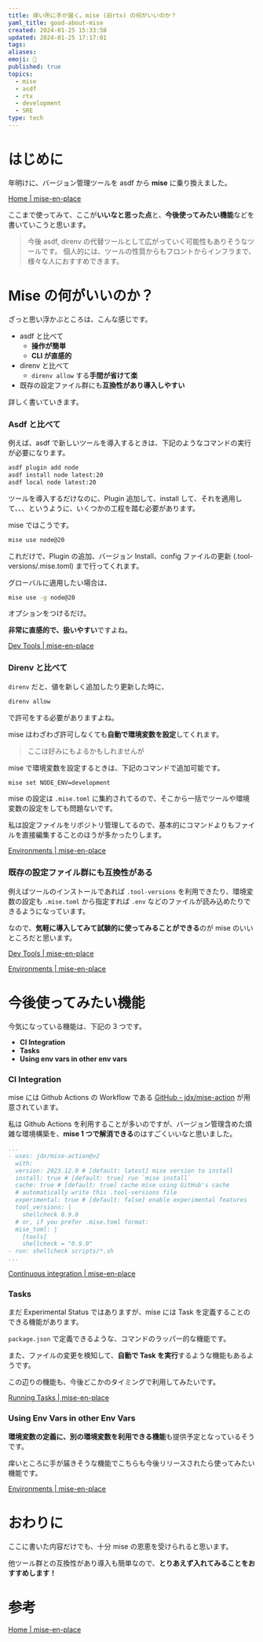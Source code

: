 ```yaml
---
title: 痒い所に手が届く。mise (旧rtx) の何がいいのか？
yaml_title: good-about-mise
created: 2024-01-25 15:33:58
updated: 2024-01-25 17:17:01
tags: 
aliases: 
emoji: 🕌
published: true
topics:
  - mise
  - asdf
  - rtx
  - development
  - SRE
type: tech
---
```

# はじめに

年明けに、バージョン管理ツールを asdf から **mise** に乗り換えました。

[Home | mise-en-place](https://mise.jdx.dev/)

ここまで使ってみて、ここが**いいなと思った点**と、**今後使ってみたい機能**などを書いていこうと思います。

> 今後 asdf, direnv の代替ツールとして広がっていく可能性もありそうなツールです。
> 個人的には、ツールの性質からもフロントからインフラまで、様々な人におすすめできます。
# Mise の何がいいのか？

ざっと思い浮かぶところは、こんな感じです。

- asdf と比べて
	- **操作が簡単**
	- **CLI が直感的**
- direnv と比べて
	- `direnv allow` する**手間が省けて楽**
- 既存の設定ファイル群にも**互換性があり導入しやすい**

詳しく書いていきます。

### Asdf と比べて

例えば、asdf で新しいツールを導入するときは、下記のようなコマンドの実行が必要になります。

```sh
asdf plugin add node
asdf install node latest:20
asdf local node latest:20
```

ツールを導入するだけなのに、Plugin 追加して、install して、それを適用して、、、というように、いくつかの工程を踏む必要があります。

mise ではこうです。

```sh
mise use node@20
```

これだけで、Plugin の追加、バージョン Install、config ファイルの更新 (.tool-versions/.mise.toml) まで行ってくれます。

グローバルに適用したい場合は、

```sh
mise use -g node@20
```

オプションをつけるだけ。

**非常に直感的で、扱いやすい**ですよね。

[Dev Tools | mise-en-place](https://mise.jdx.dev/dev-tools/)

### Direnv と比べて

`direnv` だと、値を新しく追加したり更新した時に、

```sh
direnv allow
```

で許可をする必要がありますよね。

mise はわざわざ許可しなくても**自動で環境変数を設定**してくれます。

> ここは好みにもよるかもしれませんが

mise で環境変数を設定するときは、下記のコマンドで追加可能です。

```sh
mise set NODE_ENV=development
```

mise の設定は `.mise.toml` に集約されてるので、そこから一括でツールや環境変数の設定をしても問題ないです。

私は設定ファイルをリポジトリ管理してるので、基本的にコマンドよりもファイルを直接編集することのほうが多かったりします。

[Environments | mise-en-place](https://mise.jdx.dev/environments.html#environments)

### 既存の設定ファイル群にも互換性がある

例えばツールのインストールであれば `.tool-versions` を利用できたり、環境変数の設定も `.mise.toml` から指定すれば `.env` などのファイルが読み込めたりできるようになっています。

なので、**気軽に導入してみて試験的に使ってみることができる**のが mise のいいところだと思います。

[Dev Tools | mise-en-place](https://mise.jdx.dev/dev-tools/)

[Environments | mise-en-place](https://mise.jdx.dev/environments.html#env-directives)

# 今後使ってみたい機能

今気になっている機能は、下記の 3 つです。

- **CI Integration**
- **Tasks**
- **Using env vars in other env vars**

### CI Integration

mise には Github Actions の Workflow である [GitHub - jdx/mise-action](https://github.com/jdx/mise-action) が用意されています。

私は Github Actions を利用することが多いのですが、バージョン管理含めた煩雑な環境構築を、**mise 1 つで解消できる**のはすごくいいなと思いました。

```yaml:Example.yaml
...
- uses: jdx/mise-action@v2
  with:
  version: 2023.12.0 # [default: latest] mise version to install
  install: true # [default: true] run `mise install`
  cache: true # [default: true] cache mise using GitHub's cache
  # automatically write this .tool-versions file
  experimental: true # [default: false] enable experimental features
  tool_versions: |
	shellcheck 0.9.0
  # or, if you prefer .mise.toml format:
  mise_toml: |
	[tools]
	shellcheck = "0.9.0"
- run: shellcheck scripts/*.sh
...
```

[Continuous integration | mise-en-place](https://mise.jdx.dev/continuous-integration.html#github-actions)

### Tasks

まだ Experimental Status ではありますが、mise には Task を定義することのできる機能があります。

`package.json` で定義できるような、コマンドのラッパー的な機能です。

また、ファイルの変更を検知して、**自動で Task を実行**するような機能もあるようです。

この辺りの機能も、今後どこかのタイミングで利用してみたいです。

[Running Tasks | mise-en-place](https://mise.jdx.dev/tasks/running-tasks.html#running-tasks)

### Using Env Vars in other Env Vars

**環境変数の定義に、別の環境変数を利用できる機能**も提供予定となっているそうです。

痒いところに手が届きそうな機能でこちらも今後リリースされたら使ってみたい機能です。

[Environments | mise-en-place](https://mise.jdx.dev/environments.html#using-env-vars-in-other-env-vars)

# おわりに

ここに書いた内容だけでも、十分 mise の恩恵を受けられると思います。

他ツール群との互換性があり導入も簡単なので、**とりあえず入れてみることをおすすめします！**

# 参考

[Home | mise-en-place](https://mise.jdx.dev/)
